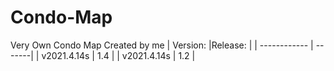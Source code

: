 # Condo-Map
Very Own Condo Map Created by me 
| Version:  |Release:   |
| ------------ | -------|
| v2021.4.14s  | 1.4  |
| v2021.4.14s | 1.2  |
